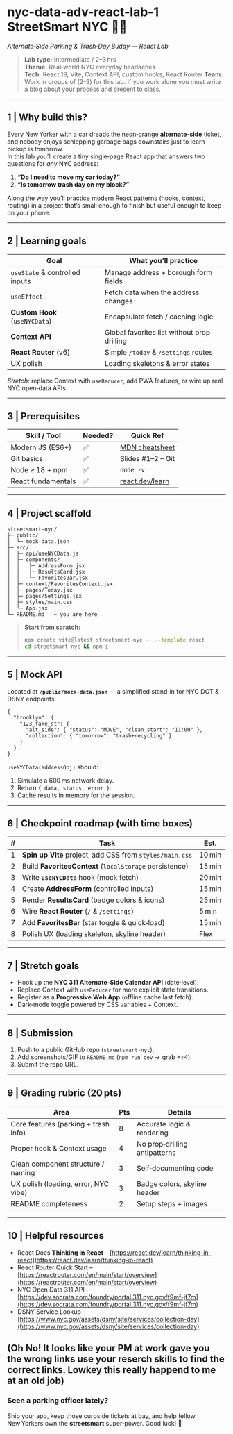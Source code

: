 # nyc-data-adv-react-lab-1 StreetSmart NYC 🚕🗽  
*Alternate‑Side Parking & Trash‑Day Buddy — React Lab*

> **Lab type:** Intermediate / 2–3 hrs  
> **Theme:** Real‑world NYC everyday headaches  
> **Tech:** React 19, Vite, Context API, custom hooks, React Router
> **Team:** Work in groups of (2-3) for this lab. If you work alone you must write a blog about your process and present to class.

---

## 1 | Why build this?

Every New Yorker with a car dreads the neon‑orange **alternate‑side** ticket, and nobody enjoys schlepping garbage bags downstairs just to learn pickup is tomorrow.  
In this lab you’ll create a tiny single‑page React app that answers two questions for *any* NYC address:

1. **“Do I need to move my car today?”**  
2. **“Is tomorrow trash day on my block?”**

Along the way you’ll practice modern React patterns (hooks, context, routing) in a project that’s small enough to finish but useful enough to keep on your phone.

---

## 2 | Learning goals

| Goal | What you’ll practice |
|------|----------------------|
| `useState` & controlled inputs | Manage address + borough form fields |
| `useEffect` | Fetch data when the address changes |
| **Custom Hook** (`useNYCData`) | Encapsulate fetch / caching logic |
| **Context API** | Global favorites list without prop drilling |
| **React Router** (v6) | Simple `/today` & `/settings` routes |
| UX polish | Loading skeletons & error states |

*Stretch:* replace Context with `useReducer`, add PWA features, or wire up real NYC open‑data APIs.

---

## 3 | Prerequisites

| Skill / Tool | Needed? | Quick Ref |
|--------------|---------|-----------|
| Modern JS (ES6+) | ✅ | [MDN cheatsheet](https://developer.mozilla.org/en-US/docs/Web/JavaScript) |
| Git basics | ✅ | Slides #1–2 – Git |
| Node ≥ 18 + npm | ✅ | `node -v` |
| React fundamentals | ✅ | [react.dev/learn](https://react.dev/learn) |

---

## 4 | Project scaffold

```text
streetsmart-nyc/
├─ public/
│  └─ mock-data.json
├─ src/
│  ├─ api/useNYCData.js
│  ├─ components/
│  │   ├─ AddressForm.jsx
│  │   ├─ ResultsCard.jsx
│  │   └─ FavoritesBar.jsx
│  ├─ context/FavoritesContext.jsx
│  ├─ pages/Today.jsx
│  ├─ pages/Settings.jsx
│  ├─ styles/main.css
│  └─ App.jsx
└─ README.md   ← you are here
````

> **Start from scratch:**
>
> ```bash
> npm create vite@latest streetsmart-nyc -- --template react
> cd streetsmart-nyc && npm i
> ```

---

## 5 | Mock API

Located at **`/public/mock-data.json`** — a simplified stand‑in for NYC DOT & DSNY endpoints.

```jsonc
{
  "brooklyn": {
    "123_fake_st": {
      "alt_side": { "status": "MOVE", "clean_start": "11:00" },
      "collection": { "tomorrow": "trash+recycling" }
    }
  }
}
```

`useNYCData(addressObj)` should:

1. Simulate a 600 ms network delay.
2. Return `{ data, status, error }`.
3. Cache results in memory for the session.

---

## 6 | Checkpoint roadmap (with time boxes)

| # | Task                                                     | Est.   |
| - | -------------------------------------------------------- | ------ |
| 1 | **Spin up Vite** project, add CSS from `styles/main.css` | 10 min |
| 2 | Build **FavoritesContext** (`localStorage` persistence)  | 15 min |
| 3 | Write **`useNYCData`** hook (mock fetch)                 | 20 min |
| 4 | Create **AddressForm** (controlled inputs)               | 15 min |
| 5 | Render **ResultsCard** (badge colors & icons)            | 25 min |
| 6 | Wire **React Router** (`/` & `/settings`)                | 5 min  |
| 7 | Add **FavoritesBar** (star toggle & quick‑load)          | 15 min |
| 8 | Polish UX (loading skeleton, skyline header)             | Flex   |

---

## 7 | Stretch goals

* Hook up the **NYC 311 Alternate‑Side Calendar API** (date‑level).
* Replace Context with `useReducer` for more explicit state transitions.
* Register as a **Progressive Web App** (offline cache last fetch).
* Dark‑mode toggle powered by CSS variables + Context.

---

## 8 | Submission

1. Push to a public GitHub repo (`streetsmart-nyc`).
2. Add screenshots/GIF to `README.md` (`npm run dev` → grab <kbd>⌘⇧4</kbd>).
3. Submit the repo URL.

---

## 9 | Grading rubric (20 pts)

| Area                                 | Pts | Details                       |
| ------------------------------------ | --- | ----------------------------- |
| Core features (parking + trash info) | 8   | Accurate logic & rendering    |
| Proper hook & Context usage          | 4   | No prop‑drilling antipatterns |
| Clean component structure / naming   | 3   | Self‑documenting code         |
| UX polish (loading, error, NYC vibe) | 3   | Badge colors, skyline header  |
| README completeness                  | 2   | Setup steps + images          |

---

## 10 | Helpful resources

* React Docs **Thinking in React** – [https://react.dev/learn/thinking-in-react](https://react.dev/learn/thinking-in-react)
* React Router Quick Start – [https://reactrouter.com/en/main/start/overview](https://reactrouter.com/en/main/start/overview)
* NYC Open Data 311 API – [https://dev.socrata.com/foundry/portal.311.nyc.gov/f9mf-jf7m](https://dev.socrata.com/foundry/portal.311.nyc.gov/f9mf-jf7m)
* DSNY Service Lookup – [https://www.nyc.gov/assets/dsny/site/services/collection-day](https://www.nyc.gov/assets/dsny/site/services/collection-day)

(Oh No! It looks like your PM at work gave you the wrong links use your reserch skills to find the correct links. Lowkey this really happend to me at an old job)
---

### Seen a parking officer lately?

Ship your app, keep those curbside tickets at bay, and help fellow New Yorkers own the **streetsmart** super‑power. Good luck! 🍎

